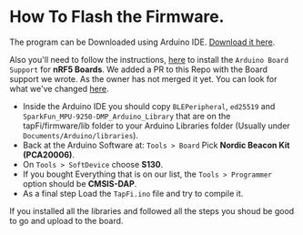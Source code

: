 # How To Flash the Firmware.

The program can be Downloaded using Arduino IDE. [Download it here](https://www.arduino.cc/en/Main/Software).

Also you'll need to follow the instructions, [here](https://github.com/sandeepmistry/arduino-nRF5) to install the `Arduino Board Support` for **nRF5 Boards**. We added a PR to this Repo with the Board support we wrote. As the owner has not merged it yet. You can look for what we've changed [here](https://github.com/sandeepmistry/arduino-nRF5/pull/115).

- Inside the Arduino IDE you should copy `BLEPeripheral`, `ed25519` and `SparkFun_MPU-9250-DMP_Arduino_Library` that are on the tapFi/firmware/lib folder to your Arduino Libraries folder (Usually under `Documents/Arduino/libraries`).
- Back at the Arduino Software at: `Tools > Board` Pick **Nordic Beacon Kit (PCA20006)**. 
- On `Tools > SoftDevice` choose **S130**. 
- If you bought Everything that is on our list, the `Tools > Programmer` option should be **CMSIS-DAP**.
- As a final step Load the `TapFi.ino` file and try to compile it. 

If you installed all the libraries and followed all the steps you shoud be good to go and upload to the board.